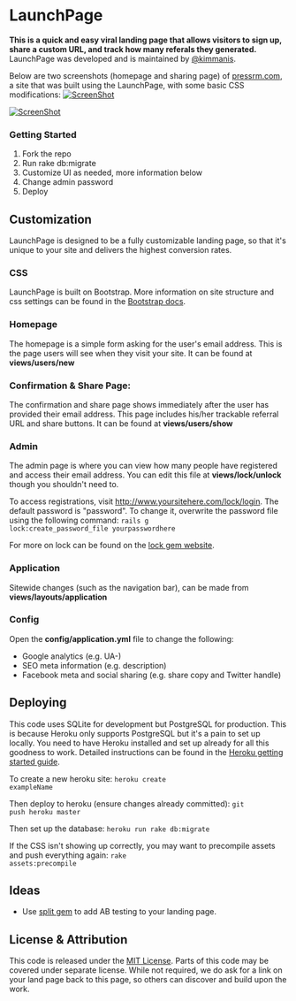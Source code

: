 # LaunchPage
**This is a quick and easy viral landing page that allows visitors to sign up, share a custom URL, and track how many referals they generated.** LaunchPage was developed and is maintained by [@kimmanis](https://twitter.com/kimmanis).

Below are two screenshots (homepage and sharing page) of [pressrm.com](http://www.pressrm.com/?code=HjayII), a site that was built using the LaunchPage, with some basic CSS modifications:
[![ScreenShot](http://i.imgur.com/Kc9SIwf.png)](http://www.pressrm.com/?code=HjayII)

[![ScreenShot](http://i.imgur.com/EPDOhcB.png)](http://www.pressrm.com/?code=HjayII)

### Getting Started
1. Fork the repo
2. Run rake db:migrate
3. Customize UI as needed, more information below
4. Change admin password
5. Deploy

## Customization
LaunchPage is designed to be a fully customizable landing page, so that it's unique to your site and delivers the highest conversion rates.

### CSS
LaunchPage is built on Bootstrap. More information on site structure and css settings can be found in the [ Bootstrap docs](http://getbootstrap.com/css/).

### Homepage
The homepage is a simple form asking for the user's email address. This is the page users will see when they visit your site. It can be found at **views/users/new**

### Confirmation & Share Page:
The confirmation and share page shows immediately after the user has provided their email address. This page includes his/her trackable referral URL and share buttons. It can be found at **views/users/show**

### Admin
The admin page is where you can view how many people have registered and access their email address. You can edit this file at **views/lock/unlock** though you shouldn't need to.

To access registrations, visit http://www.yoursitehere.com/lock/login. The default password is "password". To change it, overwrite the password file using the following command:
     <code>rails g lock:create_password_file yourpasswordhere</code>

For more on lock can be found on the [lock gem website](http://www.cowboycoded.com/2011/04/11/lock-down-a-rails-3-app-with-a-single-password-using-lock/).

### Application
Sitewide changes (such as the navigation bar), can be made from **views/layouts/application**

### Config
Open the **config/application.yml** file to change the following:
- Google analytics (e.g. UA-)
- SEO meta information (e.g. description)
- Facebook meta and social sharing (e.g. share copy and Twitter handle)

## Deploying
This code uses SQLite for development but PostgreSQL for production. This is because Heroku only supports PostgreSQL but it's a pain to set up locally. You need to have Heroku installed and set up already for all this goodness to work. Detailed instructions can be found in the [Heroku getting started guide](https://devcenter.heroku.com/articles/rails3).

To create a new heroku site: <code>heroku create exampleName</code>

Then deploy to heroku (ensure changes already committed): <code>git push heroku master</code>

Then set up the database: <code>heroku run rake db:migrate</code>

If the CSS isn't showing up correctly, you may want to precompile assets and push everything again: <code>rake assets:precompile</code>

## Ideas
- Use [split gem](https://github.com/andrew/split) to add AB testing to your landing page. 

## License & Attribution
This code is released under the [MIT License](http://choosealicense.com/licenses/mit/). Parts of this code may be covered under separate license. While not required, we do ask for a link on your land page back to this page, so others can discover and build upon the work.